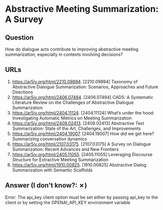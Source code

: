 # Abstractive Meeting Summarization: A Survey

## Question

How do dialogue acts contribute to improving abstractive meeting summarization, especially in contexts involving decisions?

## URLs

1. https://ar5iv.org/html/2210.09894. [2210.09894] Taxonomy of Abstractive Dialogue Summarization: Scenarios, Approaches and Future Directions
2. https://ar5iv.org/html/2406.07494. [2406.07494] CADS: A Systematic Literature Review on the Challenges of Abstractive Dialogue Summarization
3. https://ar5iv.org/html/2404.11124. [2404.11124] What’s under the hood: Investigating Automatic Metrics on Meeting Summarization
4. https://ar5iv.org/html/2409.02413. [2409.02413] Abstractive Text Summarization: State of the Art, Challenges, and Improvements
5. https://ar5iv.org/html/2404.19007. [2404.19007] How did we get here? Summarizing conversation dynamics
6. https://ar5iv.org/html/2107.03175. [2107.03175] A Survey on Dialogue Summarization: Recent Advances and New Frontiers
7. https://ar5iv.org/html/2405.11055. [2405.11055] Leveraging Discourse Structure for Extractive Meeting Summarization
8. https://ar5iv.org/html/1910.00825. [1910.00825] Abstractive Dialog Summarization with Semantic Scaffolds

## Answer (I don't know?: ✗)

Error: The api_key client option must be set either by passing api_key to the client or by setting the OPENAI_API_KEY environment variable